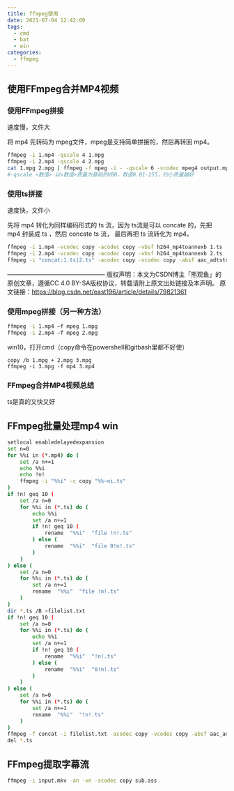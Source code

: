 ```yaml
---
title: ffmpeg使用
date: 2021-07-04 12:42:00
tags:
  - cmd
  - bat
  - win
categories:
  - ffmpeg
---
```


## 使用FFmpeg合并MP4视频

### 使用FFmpeg拼接

速度慢，文件大

将 mp4 先转码为 mpeg文件，mpeg是支持简单拼接的，然后再转回 mp4。

```bash
ffmpeg -i 1.mp4 -qscale 4 1.mpg
ffmpeg -i 2.mp4 -qscale 4 2.mpg
cat 1.mpg 2.mpg | ffmpeg -f mpeg -i - -qscale 6 -vcodec mpeg4 output.mp4
#-qscale <数值> 以<数值>质量为基础的VBR，取值0.01-255，约小质量越好
```

<!-- more -->

### 使用ts拼接

速度快，文件小

先将 mp4 转化为同样编码形式的 ts 流，因为 ts流是可以 concate 的，先把 mp4 封装成 ts ，然后 concate ts 流， 最后再把 ts 流转化为 mp4。

```bash
ffmpeg -i 1.mp4 -vcodec copy -acodec copy -vbsf h264_mp4toannexb 1.ts
ffmpeg -i 2.mp4 -vcodec copy -acodec copy -vbsf h264_mp4toannexb 2.ts
ffmpeg -i "concat:1.ts|2.ts" -acodec copy -vcodec copy -absf aac_adtstoasc output.mp4
```

————————————————
版权声明：本文为CSDN博主「熊观鱼」的原创文章，遵循CC 4.0 BY-SA版权协议，转载请附上原文出处链接及本声明。
原文链接：https://blog.csdn.net/east196/article/details/79821361

### 使用mpeg拼接（另一种方法）

```bash
ffmpeg -i 1.mp4 –f mpeg 1.mpg
ffmpeg -i 2.mp4 –f mpeg 2.mpg
```

win10，打开cmd（copy命令在powershell和gitbash里都不好使）

```
copy /b 1.mpg + 2.mpg 3.mpg
ffmpeg -i 3.mpg -f mp4 3.mp4
```

### FFmpeg合并MP4视频总结

ts是真的又快又好

## FFmpeg批量处理mp4 win

```bash
setlocal enabledelayedexpansion
set n=0
for %%i in (*.mp4) do (
    set /a n+=1
    echo %%i
    echo !n!
    ffmpeg -i "%%i" -c copy "%%~ni.ts"
)
if !n! geq 10 (
    set /a n=0
    for %%i in (*.ts) do (
        echo %%i
        set /a n+=1
        if !n! geq 10 (
            rename  "%%i"  "file !n!.ts"
        ) else (
        	rename  "%%i"  "file 0!n!.ts"
        )
    )
) else (
    set /a n=0
    for %%i in (*.ts) do (
        set /a n+=1
        rename  "%%i"  "file !n!.ts"
    )
)
dir *.ts /B >filelist.txt
if !n! geq 10 (
    set /a n=0
    for %%i in (*.ts) do (
        echo %%i
        set /a n+=1
        if !n! geq 10 (
            rename  "%%i"  "!n!.ts"
        ) else (
        	rename  "%%i"  "0!n!.ts"
        )
    )
) else (
    set /a n=0
    for %%i in (*.ts) do (
        set /a n+=1
        rename  "%%i"  "!n!.ts"
    )
)
ffmpeg -f concat -i filelist.txt -acodec copy -vcodec copy -absf aac_adtstoasc output.mp4
del *.ts
```

## FFmpeg提取字幕流

```bash
ffmpeg -i input.mkv -an -vn -scodec copy sub.ass
```

